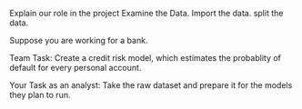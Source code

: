 Explain our role in the project
Examine the Data.
Import the data.
split the data.

Suppose you are working for a bank.

Team Task: Create a credit risk model, which estimates the probablity of 
default for every personal account.

Your Task as an analyst: Take the raw dataset and prepare it for the models 
they plan to run.

